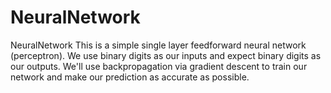 # NeuralNetwork
NeuralNetwork
This is a simple single layer feedforward neural network (perceptron). We use binary digits as our inputs and expect binary digits as our outputs. We'll use backpropagation via gradient descent to train our network and make our prediction as accurate as possible.
